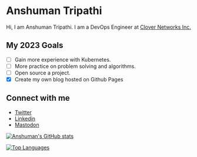 # Anshuman Tripathi

Hi, I am Anshuman Tripathi. I am a DevOps Engineer at [Clover Networks Inc.](https://www.clover.com/)

## My 2023 Goals
- [ ] Gain more experience with Kubernetes.
- [ ] More practice on problem solving and algorithms.
- [ ] Open source a project.
- [X] Create my own blog hosted on Github Pages

## Connect with me
- [Twitter](https://twitter.com/anshumant09)
- [Linkedin](https://www.linkedin.com/in/anshumantripathi09/)
- <a rel="me" href="https://hachyderm.io/@anshuman">Mastodon</a>


[![Anshuman's GitHub stats](https://github-readme-stats.vercel.app/api?username=AnshumanTripathi&count_private=true&theme=dark)](https://coderstats.net/github/#AnshumanTripathi)

[![Top Languages](https://github-readme-stats.vercel.app/api/top-langs/?username=AnshumanTripathi&hide=css,html&layout=compact)](https://coderstats.net/github/#AnshumanTripathi)



